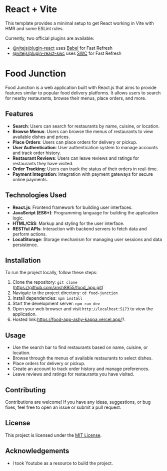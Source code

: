# React + Vite

This template provides a minimal setup to get React working in Vite with HMR and some ESLint rules.

Currently, two official plugins are available:

- [@vitejs/plugin-react](https://github.com/vitejs/vite-plugin-react/blob/main/packages/plugin-react/README.md) uses [Babel](https://babeljs.io/) for Fast Refresh
- [@vitejs/plugin-react-swc](https://github.com/vitejs/vite-plugin-react-swc) uses [SWC](https://swc.rs/) for Fast Refresh

# Food Junction

Food Junction is a web application built with React.js that aims to provide features similar to popular food delivery platforms. It allows users to search for nearby restaurants, browse their menus, place orders, and more.

## Features

- **Search**: Users can search for restaurants by name, cuisine, or location.
- **Browse Menus**: Users can browse the menus of restaurants to view available dishes and prices.
- **Place Orders**: Users can place orders for delivery or pickup.
- **User Authentication**: User authentication system to manage accounts and track order history.
- **Restaurant Reviews**: Users can leave reviews and ratings for restaurants they have visited.
- **Order Tracking**: Users can track the status of their orders in real-time.
- **Payment Integration**: Integration with payment gateways for secure online payments.

## Technologies Used

- **React.js**: Frontend framework for building user interfaces.
- **JavaScript (ES6+)**: Programming language for building the application logic.
- **HTML/CSS**: Markup and styling for the user interface.
- **RESTful APIs**: Interaction with backend servers to fetch data and perform actions.
- **LocalStorage**: Storage mechanism for managing user sessions and data persistence.

## Installation

To run the project locally, follow these steps:

1. Clone the repository: `git clone `(https://github.com/ansh8955/food_app.git)`
2. Navigate to the project directory: `cd food-junction`
3. Install dependencies: `npm install`
4. Start the development server: `npm run dev`
5. Open your web browser and visit `http://localhost:5173` to view the application.
6. Hosted link:https://food-app-ashy-kappa.vercel.app/?.

## Usage

- Use the search bar to find restaurants based on name, cuisine, or location.
- Browse through the menus of available restaurants to select dishes.
- Place orders for delivery or pickup.
- Create an account to track order history and manage preferences.
- Leave reviews and ratings for restaurants you have visited.

## Contributing

Contributions are welcome! If you have any ideas, suggestions, or bug fixes, feel free to open an issue or submit a pull request.

## License

This project is licensed under the [MIT License](LICENSE).

## Acknowledgements

- I took Youtube as a resource to build the project.

